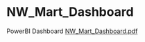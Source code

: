 # NW_Mart_Dashboard
PowerBI Dashboard
[NW_Mart_Dashboard.pdf](https://github.com/Nikhil2893/NW_Mart_Dashboard/files/11229327/NW_Mart_Dashboard.pdf)
